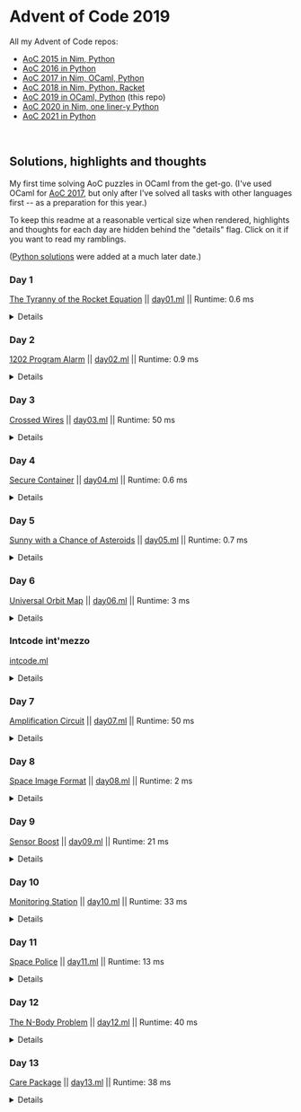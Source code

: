 # Advent of Code 2019

All my Advent of Code repos:

* [AoC 2015 in Nim, Python](https://github.com/narimiran/advent_of_code_2015)
* [AoC 2016 in Python](https://github.com/narimiran/advent_of_code_2016)
* [AoC 2017 in Nim, OCaml, Python](https://github.com/narimiran/AdventOfCode2017)
* [AoC 2018 in Nim, Python, Racket](https://github.com/narimiran/AdventOfCode2018)
* [AoC 2019 in OCaml, Python](https://github.com/narimiran/AdventOfCode2019) (this repo)
* [AoC 2020 in Nim, one liner-y Python](https://github.com/narimiran/AdventOfCode2020)
* [AoC 2021 in Python](https://github.com/narimiran/AdventOfCode2021)


&nbsp;


## Solutions, highlights and thoughts

My first time solving AoC puzzles in OCaml from the get-go.
(I've used OCaml for [AoC 2017](https://github.com/narimiran/AdventOfCode2017),
but only after I've solved all tasks with other languages first -- as a preparation for this year.)

To keep this readme at a reasonable vertical size when rendered,
highlights and thoughts for each day are hidden behind the "details" flag.
Click on it if you want to read my ramblings.

([Python solutions](python/) were added at a much later date.)



### Day 1

[The Tyranny of the Rocket Equation](http://adventofcode.com/2019/day/1) || [day01.ml](ocaml/day01.ml) || Runtime: 0.6 ms

<details>

We have two slightly different functions (`f`) for each part, so counting the total boils down to:
```ocaml
List.fold_left (fun acc x -> acc + f x) 0
```

</details>



### Day 2

[1202 Program Alarm](http://adventofcode.com/2019/day/2) || [day02.ml](ocaml/day02.ml) || Runtime: 0.9 ms

<details>

Our inputs are such that there is no need to iterate through all possible `verb`s,
we can always leave `verb` at zero and later on calculate it from the difference between the desired and given output.
```ocaml
let result = intcode |> set_up [(1, noun)] |> run in
let verb = output - result in
if verb < 100 then
  100 * noun + verb
```

</details>



### Day 3

[Crossed Wires](http://adventofcode.com/2019/day/3) || [day03.ml](ocaml/day03.ml) || Runtime: 50 ms

<details>

Initial idea was to create a `Map` for every wire and then to find intersections via `Map.merge`:
```ocaml
let path_a = follow wire_a
let path_b = follow wire_b

let intersections = find_intersections path_a path_b

let () =
  intersections |> find closest;
  intersections |> find shortest
```
Although elegant, it was very inefficient. (Runtime around 180 ms)

Current solution treats wires differently:
The first wire is used to populate a `Hashtbl` with all visited points as keys and the number of steps taken as values.
The second wire is used only to check for intersections.
This gives 3.5x performance boost.
```ocaml
let () =
  wire_a |> visit_all_points;
  wire_b |> find_intersections;

  intersections |> find closest;
  intersections |> find shortest
```

</details>



### Day 4

[Secure Container](http://adventofcode.com/2019/day/4) || [day04.ml](ocaml/day04.ml) || Runtime: 0.6 ms

<details>

The initial solution iterated through the whole range between `low` and `high`,
converting each number to `String` or `OSeq` (I've tried both versions):
```ocaml
let solve ~part =
  let f = if part = 1 then ( >= ) else ( = ) in
  let res = ref 0 in
  for i = low to high do
    let sq = String.to_seq (string_of_int i) in
    if not_decr sq then
      let groups = sq |> OSeq.group ~eq:Char.equal in
      if OSeq.exists (fun g -> f (OSeq.length g) 2) groups then incr res
  done;
  !res
```
This had 1.3 **b**illion instructions and its runtime was around 130 ms.

Current solution is much uglier: it has six for-loops to iterate on each digit,
where lower bound for each digit is dependant on the digit before it.
Also, we iterate over potential candidates only once, and test for both parts:
```ocaml
let digit_groups = [ a; b; c; d; e; f ] |> group_lengths in
if digit_groups |> has_multiples then incr part_1;
if digit_groups |> has_duplicates then incr part_2
```
where `group_lengths` is a specialised and optimized version of `CCList.group_succ`
just for this task:
No unnecessary creations of lists of groups and `List.rev`,
we're interested only in number of members of each group of the same digit:
```ocaml
let group_lengths l =
  let rec aux acc cur amnt l =
    match cur, l with
    | _, [] -> amnt :: acc
    | y, x :: tl when Int.equal x y -> aux acc x (amnt+1) tl
    | _, x :: tl -> aux (amnt :: acc) x 1 tl
  in
  aux [] 0 0 l
```

The result of changing the algorithm and applying these micro-optimisations?
900k instructions (1500 times less than original!) and its runtime is 0.6 ms.
If it is ugly but it works... :)

Bonus: the main function looks like `>>=`.

</details>



### Day 5

[Sunny with a Chance of Asteroids](http://adventofcode.com/2019/day/5) || [day05.ml](ocaml/day05.ml) || Runtime: 0.7 ms

<details>

Below are the notes from the original version of `day05.ml`, together with the bug that
had bit me later on Day 9 (`let dest = a.(ip+3)`).
After Day 9 was released, the common logic from days 2, 5, 7 and 9 was extracted to
`intcode` module, and the solutions for those days were vastly simplified.
(See ["Intcode int'mezzo"](#intcode-intmezzo) below for more details.)

----

After you finally manage to read and understand what the instructions want from you,
the task becomes quite straight-forward.
Not counting the warm-up task on Day 1, I would say this was the easiest one so far:
Take Day 2, add new opcodes, change some details, and you're done.

Our "intcode computer" is starting to evolve and soon enough (but not yet)
these things should be probably put in a separate module which will be used by multiple tasks.

The initial solution had 8 separate branches for 8 separate opcodes.
Simple and straightforward, but lots of unnecessary duplication:
I've noticed that I can group together opcodes 1&2, 5&6, and 7&8 —
the only difference between them was the function/operation involved,
so the logical thing to do was to define custom operator for each group:
```ocaml
let ( +|* ) = if op = 1 then ( + ) else ( * ) in
a.(dest) <- n +|* v

let ( <>|= ) = if op = 5 then ( <> ) else ( = ) in
if n <>|= 0 then v else ip+3

let ( <|= ) = if op = 7 then ( < ) else ( = ) in
a.(dest) <- if n <|= v then 1 else 0
```

Operation deduplication half way done.
Groups 1&2 and 7&8 still had a lot of things in common
(they both read two parameters, have the same destination location (`ip+3`), do the same jump (`ip+4`))
so in the end they were put in the same branch to cut duplicated stuff some more:
```ocaml
let noun = read_param 1 in
match a.(ip) mod 100 with
| 1 | 2 | 7 | 8 as op ->
  let verb = read_param 2 in
  let dest = a.(ip+3) in
  a.(dest) <-
    (match op with
     | 1 -> noun + verb
     | 2 -> noun * verb
     | 7 -> CCBool.to_int (noun < verb)
     | 8 -> CCBool.to_int (noun = verb)
     | _ -> failwith "ocaml, you silly");
  ip+4
```

Yes I've removed some of the custom operators defined above, so some duplication is reintroduced.
I find it more readable this way.

</details>



### Day 6

[Universal Orbit Map](http://adventofcode.com/2019/day/6) || [day06.ml](ocaml/day06.ml) || Runtime: 3 ms

<details>

Ungh! Quest for my future self:
can you understand all the functions your previous self has written here?

We go through the input and create two `Map`s, one (used for the first part of the task)
containing `parent -> children` relationships (called `p2c`),
and the other containing `kid -> parent` relationships (called `k2p`) for the second part.

Part 1 is the recursive traversal through `"COM"`'s children, their children,
their children's children, ... counting the total distance to `"COM"`:
```ocaml
let rec traverse n key =
  match children with
  | [] -> n
  | _ ->
    let children_distances = List.map (traverse (n+1)) children in
    n + List.fold_left (+) 0 children_distances
```

The second part first builds the list of all ancestors for `"YOU"` and `"SAN"`:
```ocaml
let rec traverse relations acc = function
  | "COM" -> acc
  | kid ->
    let parent = relations |> RelationMap.find kid in
    traverse relations (parent::acc) parent
```

Both of those lists start with `"COM"` and all the common ancestors for both `"YOU"` and `"SAN"`.
We need to remove those, and what remains is the answer for the second part:
```ocaml
let rec calc_orbital_transfers you san =
  match you, san with
  | x::xs, y::ys when x = y -> calc_orbital_transfers xs ys
  | _, _ -> List.length you + List.length san
```

</details>



### Intcode int'mezzo

[intcode.ml](ocaml/lib/intcode.ml)

<details>

From Day 5 notes:

> Our "intcode computer" is starting to evolve and soon enough (but not yet)
> these things should be probably put in a separate module which will be used
> by multiple tasks.

The refactoring time has come.

When Day 7 was released, I wasn't at home so I couldn't solve it at that time.
I've read the task and realised that my current implementation from Day 5 won't fit for it,
I would need to refactor it so the state between runs remains preserved.

In the mean time, Day 9 was released, and with it our "intcode computer" implementation
is complete.
A perfect time to extract all the useful functions in a separate module.

Our computer can be in three states:
1. running - executing instructions until one of two things happen:
2. waiting - computer's input queue is empty and it can't continue until it receives an input
3. halted - computer has reached intcode 99

The computer is now represented as a `record`:
```ocaml
type state = Running | Waiting | Halted

type computer = {
  ram : int array;
  ip : int;
  rp : int;
  state : state;
  in_queue : int Queue.t;
  out_queue : int Queue.t;
}
```
where `ip` and `rp` are instruction and relative pointers, respectively, and
`in_queue` and `out_queue` are FIFO queues.

Computer initialization supports specifying arbitrary RAM size (with the 4096 as the default).
```ocaml
let initialize_computer ?(ram_size=4096) instructions =
  let ram = initialize_memory ram_size instructions in
  let in_queue = Queue.create () in
  let out_queue = Queue.create () in
  { ram; ip = 0; rp = 0; state = Running; in_queue; out_queue }
```

We can write to `in_queue` and read from `out_queue`, either the next output value
(days 7, 9, 11) or the last value in the queue (Day 5).
```ocaml
let receive value comp =
  Queue.add value comp.in_queue;
  comp

let get_next_output comp =
  Queue.take comp.out_queue

let get_last_output comp =
  comp.out_queue
  |> Queue.to_seq
  |> OSeq.reduce (fun _ v -> v)
```

When the computer has stopped (either waiting or halted), the whole state is
returned as different tasks need different values from it.
```ocaml
let run_until_halt comp =
  let rec run comp =
    match comp.state with
    | Halted | Waiting -> comp
    | Running -> comp |> execute_opcode |> run
  in
  { comp with state = Running } |> run
```

</details>



### Day 7

[Amplification Circuit](http://adventofcode.com/2019/day/7) || [day07.ml](ocaml/day07.ml) || Runtime: 50 ms

<details>

Now that [my intcode module](ocaml/lib/intcode.ml) is complete, the main problem
of this task becomes how to repeatedly loop through the amplifiers until one
of them halts.

[`CCList.fold_map`](https://c-cube.github.io/ocaml-containers/dev/containers/CCList/index.html#val-fold_map)
proved to be very useful for this:
It takes an accumulator (just like the regular `fold_left`), which in our case is
the output of the previous computer/amplifier; and it returns a tuple containing
both the accumulator and the modified list (like `map`), which are our computers/amplifiers
after they had run this time.
We need both of those outputs.

Using that function, we can recursively run all of our computers until one of them halted:
```ocaml
let rec get_output (score, computers) =
  if some_halted computers then score
  else
    computers
    |> CCList.fold_map
      (fun last_output comp ->
         let comp' =
           comp
           |> Intcode.receive last_output
           |> Intcode.run_until_halt in
         comp'.output, comp')
      score
    |> get_output
```

With that in place, finding the solution for both parts is just a matter of running
all the permutations of phase settings, and finding the maximal output:
```ocaml
let solve =
  permutations
  %> List.fold_left
    (fun acc perm ->
       let computers = create_computers perm in
       (0, computers) |> get_output |> max acc)
    0
```

</details>



### Day 8

[Space Image Format](http://adventofcode.com/2019/day/8) || [day08.ml](ocaml/day08.ml) || Runtime: 2 ms

<details>

This is an easy one after Day 7, which was the hardest one so far for me.

The first part is boring:
We count the number of each digit per layer, and find the layer with the fewest zeros.

The second part is more interesting.
For each pixel, we recursively try to find its color, starting from the top-most
layer and until we reach a layer with a non-transparent pixel.
Not a very efficient way of doing things (we repeatedly go through the list of layers,
and then for each layer we go to `nth` pixel), but it wins for its simplicity:
```ocaml
let rec pixel_color layers pixel =
  match layers with
  | [] -> failwith "pixel is transparent"
  | layer :: below ->
    (match List.nth layer pixel with
     | '0' -> ' '
     | '1' -> '#'
     | '2' -> pixel_color below pixel
     | _ -> failwith "invalid input")
```

</details>



### Day 9

[Sensor Boost](http://adventofcode.com/2019/day/9) || [day09.ml](ocaml/day09.ml) || Runtime: 21 ms

<details>

This task has brought a relative pointer (`rp`) and a new mode (`2`):
```ocaml
  match mode with
  | 0 -> param_val
  | 1 -> ip + param
  | 2 -> rp + param_val
```

With that in place, the [intcode computer](ocaml/lib/intcode.ml) is now complete.

This felt even easier than Day 5.

</details>



### Day 10

[Monitoring Station](http://adventofcode.com/2019/day/10) || [day10.ml](ocaml/day10.ml) || Runtime: 33 ms

<details>

At first I didn't even bother to solve this one because all I could think of
was some lousy `O(n^2)` algorithm, and "Surely, that can't be it, I need
something more clever than that!".
As it turns out, there's no need to be more clever than that
(and don't call me Shirley!).

Initially I solved the first part without `atan2` because I was afraid of
floating point errors:
```ocaml
let slope (x1, y1) (x2, y2) =
  let dx = x2 - x1 in
  let dy = y2 - y1 in
  let d = gcd dx dy |> abs in
  let dx' = dx / d in
  let dy' = dy / d in
  (dx', dy')
```

Later on, for the second part, I decided to use `atan2` to keep things simple,
so I refactored everything to use it.

The first thing to notice in the task is that we are *not* in the usual
right-hand Cartesian coordinate system (where y-axis is counter-clockwise
from the x-axis), but in the left-hand one (y-axis points downwards).
Or to put it differently, instead of the usual `x-y` coordinate system,
we are in the rotated-clockwise `y-x` (right-hand!) coordinate system.

This means we can still have the meaningful results of `atan2` by providing
its arguments in reverse (`atan2 x y` instead of the usual `atan2 y x`).

To find the 200th asteroid in the clockwise direction starting from pointing
upwards, we need to sort the angles from the largest to smallest:
```ocaml
let angle_cmp (phi1, _) (phi2, _) = - Float.compare phi1 phi2
```

Fortunately, `Float.compare` correctly deals with any floating point inaccuracies,
so we're able to filter out all asteroids with the same relative angle to
our monitoring station:
```ocaml
asterioids
|> relative_locations station
|> OSeq.sort_uniq ~cmp:angle_cmp
|> OSeq.nth 199
```

</details>



### Day 11

[Space Police](http://adventofcode.com/2019/day/11) || [day11.ml](ocaml/day11.ml) || Runtime: 13 ms

<details>

We are once again in left-hand Cartesian coordinate system with y-axis pointing downwards,
and we must take that into an account when making turns.

A direction is defined as `(x, y)` tuple with possible values `(1, 0)` (right),
`(-1, 0)` (left), `(0, 1)` (down!), and `(0, -1)` (up!).
To make a turn we use the following function:
```ocaml
let rotate (x, y) = function
  | Left -> (y, -x)
  | Right -> (-y, x)
```

Painting the hull is a matter of recursively following the rules of the task,
until the computer halts:

1. read input from the current position
1. run computer until it can't run no more (`Waiting` state)
1. read the two outputs (`color` and `turn`, respectively)
1. paint the current position
1. change direction
1. move to the next position

```ocaml
let input = panels |> PanelMap.get_or ~default:0 pos in
let comp' =
  comp
  |> Intcode.receive input
  |> Intcode.run_until_halt in
let color = comp' |> Intcode.get_next_output in
let turn = comp' |> Intcode.get_next_output |> Turn.of_int in
let panels' = panels |> PanelMap.add pos color in
let dir' = turn |> Turn.rotate dir in
let pos' = Coord.(pos + dir') in
paint panels' pos' dir' comp'
```

</details>



### Day 12

[The N-Body Problem](http://adventofcode.com/2019/day/12) || [day12.ml](ocaml/day12.ml) || Runtime: 40 ms

<details>

The famous n-body problem! Woohoo!

When I saw the input, I immediately remembered a
[similar task ("Particle Swarm") from AoC 2017](https://adventofcode.com/2017/day/20).
Not because I have a really good memory (I don't), but because I've solved AoC 2017 just
one month ago, as a preparation for this year.

So let's reuse some data-types from
[that solution](https://github.com/narimiran/AdventOfCode2017/blob/master/ocaml/day20.ml),
it might be an overkill but who knows, it may be useful for the second part:
```ocaml
type coord = { x : int; y : int; z : int }
type moon = { p : coord; v : coord }
```

There is also no need for regex, `sscanf` does the job very well for these kinds
of inputs:
```ocaml
let zeros = { x = 0; y = 0; z = 0 }

let create_moon x y z = {
  p = { x; y; z };
  v = zeros;
}

let parse_line line =
  Scanf.sscanf
    line
    "<x=%d, y=%d, z=%d>"
    create_moon
```

Following the instructions on how to first calculate and then apply the gravity
to velocity, followed by applying velocity to positions, the first part is just
running the simulation with 1000 time steps, and calculating the total energy
of the system:
```ocaml
let time_step moons =
  moons
  |> List.map (apply_gravity moons)
  |> List.map apply_velocity

let part_1 =
  let open CCFun in
  simulate 1000
  %> List.map total_energy
  %> List.fold_left (+) 0
```

And then... the second part appears.
The first thing to do is just to ignore the instructions, which say
*"the universe might last for a very long time before repeating"*.

After a while, a change of mind.
Ok, we might want to listen to the instructions after all :)

A thought comes to my mind:
There are multiple bodies which behave periodically, but each (probably) has
its own period.
We need to break this problem down into smaller ones, calculate the periods
for each smaller problem and then find the least common multiple.

The question remains: what are the smaller problems here?
I had several wrong guesses before it dawned on me: the directions
are independent of each other.

That discovery is the best part of the solution for part 2.
The code is quite ugly and I won't be posting it here.

There are several parts where you can potentially make your code faster.
- The first thing to notice is that you don't have to save every configuration,
  the system will return at its original configuration.
- The second thing that speeds things up is that you can only look for the time
  where the velocities for each moon will return to its original values (zeros).
  This happens twice per period (the initial state, and then the "farthest" state),
  so we can find when this happens and then multiply the result by 2.

</details>



### Day 13

[Care Package](http://adventofcode.com/2019/day/13) || [day13.ml](ocaml/day13.ml) || Runtime: 38 ms

<details>

Another odd day, another intcode task.

The first part is straight-forward.
Run the computer until it is halted, and then go through the outputs to count
how many times you encounter a `Block` tile.
This could have been done simply by counting number of `2`s seen, but that
felt like a magic number, so I created a `Tile` module, so that there is no
confusion about it:
```ocaml
module Tile = struct
  type t = Empty | Wall | Block | Paddle | Ball

  let of_int = function
    | 0 -> Empty
    | 1 -> Wall
    | 2 -> Block
    | 3 -> Paddle
    | 4 -> Ball
    | _ -> failwith "invalid tile"
end
```

The second part was very problematic for me because I didn't understand that we
need to read *all* the outputs every time we halt.
I first thought it was just three outputs each time, and it took me a lot of
time to figure that one out.
I would have appreciated a more detailed instructions for the second part.

Having a `Tile` module also makes finding a paddle and a ball more readable
and understandable than just having some "magic numbers" like 3 and 4:

```ocaml
let (x, y, t) = comp |> Intcode.get_next_3_outputs in
if (x, y) = (-1, 0) then score := t
else
  match Tile.of_int t with
  | Tile.Paddle -> paddle_pos := x
  | Tile.Ball -> ball_pos := x
  | _ -> ()
```

</details>
